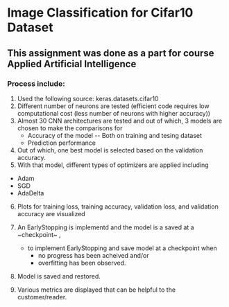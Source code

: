 # Image Classification for Cifar10 Dataset

## This assignment was done as a part for course Applied Artificial Intelligence

### Process include:

1. Used the following source: keras.datasets.cifar10
2. Different number of neurons are tested (efficient code requires low computational cost (less number of neurons with higher accuracy))
3. Almost 30 CNN architectures are tested and out of which, 3 models are chosen to make the comparisons for 
   * Accuracy of the model -- Both on training and tesing dataset
   * Prediction performance
4. Out of which, one best model is selected based on the validation accuracy. 
5. With that model, different types of optimizers are applied including
  * Adam
  * SGD
  * AdaDelta
6. Plots for training loss, training accuracy, validation loss, and validation accuracy are visualized

7. An EarlyStopping is implementd and the model is a saved at a ~checkpoint~ ,
   - to implement EarlyStopping and save model at a checkpoint when
     - no progress has been acheived and/or
     - overfitting has been observed.
8. Model is saved and restored.
9. Various metrics are displayed that can be helpful to the customer/reader.

